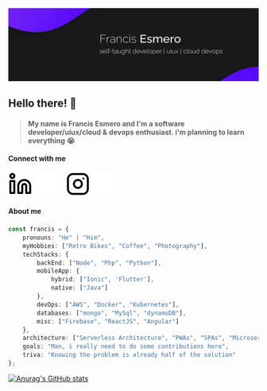 <html>
      <head>
        <img src="image/readme_header.png" alt="my profile banner">
      </head>
</html>

## Hello there! 👋
> #### My name is Francis Esmero and I'm a __software developer/uiux/cloud & devops enthusiast__. i'm planning to learn everything 😭  

#### Connect with me
[![website](./image/linkedin-light.svg)](https://www.linkedin.com/in/francis-esmero#gh-light-mode-only)
[![website](./image/linkedin-dark.svg)](https://www.linkedin.com/in/francis-esmero#gh-dark-mode-only)
&nbsp;&nbsp;
[![website](./image/instagram-light.svg)](https://www.instagram.com/francisesmero#gh-light-mode-only)
[![website](./image/instagram-dark.svg)](https://www.instagram.com/francisesmero#gh-dark-mode-only)

#### About me
```typescript
const francis = {
    pronouns: "He" | "Him",
    myHobbies: ["Retro Bikes", "Coffee", "Photography"],
    techStacks: {
        backEnd: ["Node", "Php", "Python"],
        mobileApp: {
            hybrid: ["Ionic", 'Flutter'],
            native: ["Java"]
        },
        devOps: ["AWS", "Docker", "Kubernetes"],
        databases: ["mongo", "MySql", "dynamoDB"],
        misc: ["Firebase", "ReactJS", "Angular"]
    },
    architecture: ["Serverless Architecture", "PWAs", "SPAs", "Microservices Architecture"],
    goals: "Man, i really need to do some contributions here",
    triva: "Knowing the problem is already half of the solution"
};
```

[![Anurag's GitHub stats](https://github-readme-stats.vercel.app/api?username=francisesmero&show_icons=true)](https://github.com/anuraghazra/github-readme-stats)


